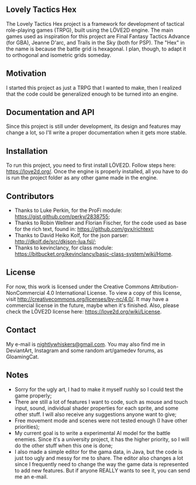 ## Lovely Tactics Hex

The Lovely Tactics Hex project is a framework for development of tactical role-playing games (TRPG), built using the LÖVE2D engine.
The main games used as inspiration for this project are Final Fantasy Tactics Advance (for GBA), Jeanne D'arc, and Trails in the Sky (both for PSP).
The "Hex" in the name is because the battle grid is hexagonal. I plan, though, to adapt it to orthogonal and isometric grids someday.

## Motivation

I started this project as just a TRPG that I wanted to make, then I realized that the code could be generalized enough to be turned into an engine.

## Documentation and API

Since this project is still under development, its design and features may change a lot, so I'll write a proper documentation when it gets more stable.

## Installation

To run this project, you need to first install LÖVE2D. Follow steps here: https://love2d.org/.
Once the engine is properly installed, all you have to do is run the project folder as any other game made in the engine.

## Contributors

* Thanks to Luke Perkin, for the ProFi module: https://gist.github.com/perky/2838755;
* Thanks to Robin Wellner and Florian Fischer, for the code used as base for the rich text, found in: https://github.com/gvx/richtext;
* Thanks to David Heiko Kolf, for the json parser: http://dkolf.de/src/dkjson-lua.fsl/;
* Thanks to kevinclancy, for class module: https://bitbucket.org/kevinclancy/basic-class-system/wiki/Home.

## License

For now, this work is licensed under the Creative Commons Attribution-NonCommercial 4.0 International License. To view a copy of this license, visit http://creativecommons.org/licenses/by-nc/4.0/. It may have a commercial license in the future, maybe when it's finished.
Also, please check the LÖVE2D license here: https://love2d.org/wiki/License.

## Contact

My e-mail is nightlywhiskers@gmail.com. You may also find me in DeviantArt, Instagram and some random art/gamedev forums, as GloamingCat.

## Notes

* Sorry for the ugly art, I had to make it myself rushly so I could test the game properly;
* There are still a lot of features I want to code, such as mouse and touch input, sound, individual shader properties for each sprite, and some other stuff. I will also receive any suggestions anyone want to give;
* Free movement mode and scenes were not tested enough (I have other priorities);
* My current goal is to write a experimental AI model for the battle enemies. Since it's a university project, it has the higher priority, so I will do the other stuff when this one is done;
* I also made a simple editor for the gama data, in Java, but the code is just too ugly and messy for me to share. The editor also changes a lot since I frequently need to change the way the game data is represented to add new features. But if anyone REALLY wants to see it, you can send me an e-mail.
